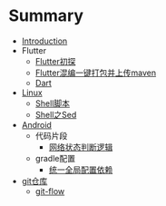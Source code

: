 # Summary

* [Introduction](README.md)
* Flutter
  * [Flutter初探](flutter/Flutter初探.md)
  * [Flutter混编一键打包并上传maven](flutter/Flutter混表一键打包并上传maven.md)
  * [Dart](flutter/Drat.md)
* [Linux](linux.md)
  * [Shell脚本](linux/shell脚本.md)
  * [Shell之Sed](linux/shell之sed.md)
* [Android](android.md)
  * 代码片段
    * [网络状态判断逻辑](android/代码片段/网络状态判断逻辑.md)
  * gradle配置
    * [统一全局配置依赖](android/统一全局配置依赖.md)
* [git仓库](gitcang-ku.md)
  * [git-flow](git仓库/git-flow.md)

